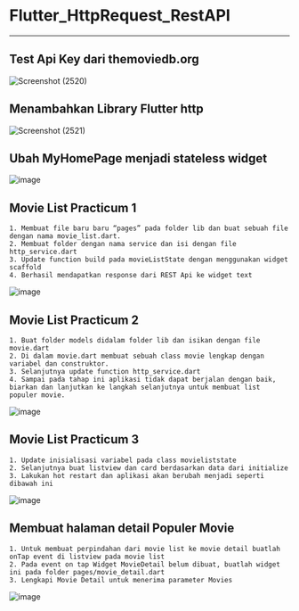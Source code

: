# Flutter_HttpRequest_RestAPI

___

## Test Api Key dari themoviedb.org
![Screenshot (2520)](https://user-images.githubusercontent.com/75615789/188785698-a47cea91-5ac2-4507-92e9-f0e46ebf1335.png)

## Menambahkan Library Flutter http 

![Screenshot (2521)](https://user-images.githubusercontent.com/75615789/188785811-70801c84-fdf2-4b79-b8bb-c6e7893f184b.png)

## Ubah MyHomePage menjadi stateless widget

![image](https://user-images.githubusercontent.com/75615789/188789314-96d00baa-429b-47fa-bf65-cfccf33572a5.png)

## Movie List Practicum 1
```
1. Membuat file baru baru “pages” pada folder lib dan buat sebuah file dengan nama movie_list.dart. 
2. Membuat folder dengan nama service dan isi dengan file http_service.dart
3. Update function build pada movieListState dengan menggunakan widget scaffold
4. Berhasil mendapatkan response dari REST Api ke widget text
```
![image](https://user-images.githubusercontent.com/75615789/188793481-5d710481-646d-4baf-88c3-806b5cf13977.png)

## Movie List Practicum 2
```
1. Buat folder models didalam folder lib dan isikan dengan file movie.dart 
2. Di dalam movie.dart membuat sebuah class movie lengkap dengan variabel dan construktor.
3. Selanjutnya update function http_service.dart
4. Sampai pada tahap ini aplikasi tidak dapat berjalan dengan baik, biarkan dan lanjutkan ke langkah selanjutnya untuk membuat list populer movie. 
```
![image](https://user-images.githubusercontent.com/75615789/188796617-d4b392c4-7ea9-48f8-b4ca-8143b21ba70f.png)

## Movie List Practicum 3
```
1. Update inisialisasi variabel pada class movieliststate 
2. Selanjutnya buat listview dan card berdasarkan data dari initialize 
3. Lakukan hot restart dan aplikasi akan berubah menjadi seperti dibawah ini
```
![image](https://user-images.githubusercontent.com/75615789/188798265-3910b89f-2100-4bd1-94fd-af8c9e667b51.png)

## Membuat halaman detail Populer Movie 
```
1. Untuk membuat perpindahan dari movie list ke movie detail buatlah onTap event di listview pada movie list
2. Pada event on tap Widget MovieDetail belum dibuat, buatlah widget ini pada folder pages/movie_detail.dart
3. Lengkapi Movie Detail untuk menerima parameter Movies 
```
![image](https://user-images.githubusercontent.com/75615789/188800654-f62285b1-e985-4d3d-a647-71de4c85b9cf.png)


